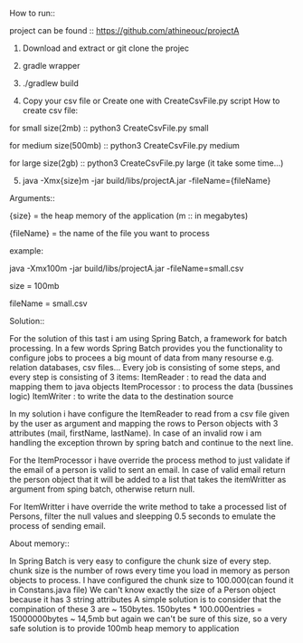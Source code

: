 How to run::

project can be found :: https://github.com/athineouc/projectA

1. Download and extract or git clone the projec

2. gradle wrapper

3. ./gradlew build

4. Copy your csv file or Create one with CreateCsvFile.py script
How to create csv file:

for small size(2mb) :: python3 CreateCsvFile.py small

for medium size(500mb) :: python3 CreateCsvFile.py medium

for large size(2gb) :: python3 CreateCsvFile.py large (it take some time...)

5. java -Xmx{size}m -jar build/libs/projectA.jar -fileName={fileName}    

Arguments::

{size} = the heap memory of the application (m :: in megabytes)

{fileName} = the name of the file you want to process

example:

java -Xmx100m -jar build/libs/projectA.jar -fileName=small.csv

size = 100mb

fileName = small.csv



Solution::

For the solution of this tast i am using Spring Batch, a framework for batch processing.
In a few words Spring Batch provides you the functionality to configure jobs to procees 
a big mount of data from many resourse e.g. relation databases, csv files...
Every job is consisting of some steps, and every step is consisting of 3 items:
ItemReader : to read the data and mapping them to java objects
ItemProcessor : to process the data (bussines logic) 
ItemWriter : to write the data to the destination source

In my solution i have configure the ItemReader to read from a csv file given by the
user as argument and mapping the rows to Person objects with 3 attributes
(mail, firstName, lastName). In case of an invalid row i am handling the exception thrown by 
spring batch and continue to the next line.

For the ItemProcessor i have override the process method to just validate if the email
of a person is valid to sent an email. In case of valid email return the person object
that it will be added to a list that takes the itemWritter as argument from sping batch,
otherwise return null.

For ItemWritter i have override the write method to take a processed list of Persons,
filter the null values and sleepping 0.5 seconds to emulate the process of sending email.

About memory::

In Spring Batch is very easy to configure the chunk size of every step.
chunk size is the number of rows every time you load in memory as person objects to process.
I have configured the chunk size to 100.000(can found it in Constans.java file)
We can't know exactly the size of a Person object because it has 3 string attributes 
A simple solution is to consider that the compination of these 3 are ~ 150bytes.
150bytes * 100.000entries = 15000000bytes ~ 14,5mb
but again we can't be sure of this size, so a very safe solution is to provide 100mb heap
memory to application


